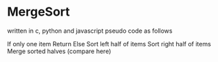 # MergeSort
written in c, python and javascript
pseudo code as follows

If only one item
	Return
Else
	Sort left half of items
	Sort right half of items
	Merge sorted halves (compare here)
